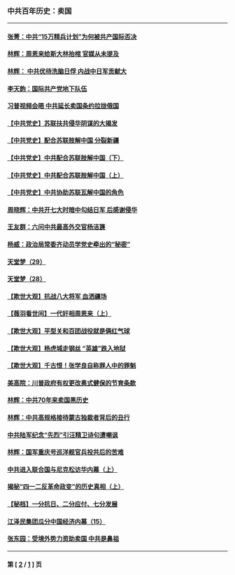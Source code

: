 ### 中共百年历史：卖国
---
#### [张菁：中共“15万精兵计划”为何被共产国际否决](../../pages/nf1176117/n13967677.md?06290430) 
#### [林辉：周恩来给斯大林抬棺 官媒从未提及](../../pages/nf1176117/n13961173.md?06290430) 
#### [林辉： 中共优待洗脑日俘 内战中日军贡献大](../../pages/nf1176117/n13624644.md?06290430) 
#### [李天韵：国际共产党地下队伍](../../pages/nf1176117/n13611808.md?06290430) 
#### [习普视频会晤 中共延长卖国条约拉拢俄国](../../pages/nf1176117/n13060971.md?06290430) 
#### [【中共党史】苏联扶共侵华阴谋的大揭发](../../pages/nf1176117/n13056050.md?06290430) 
#### [【中共党史】配合苏联肢解中国 分裂新疆](../../pages/nf1176117/n13040700.md?06290430) 
#### [【中共党史】中共配合苏联肢解中国（下）](../../pages/nf1176117/n13035660.md?06290430) 
#### [【中共党史】中共配合苏联肢解中国（上）](../../pages/nf1176117/n13030262.md?06290430) 
#### [【中共党史】中共协助苏联瓦解中国的角色](../../pages/nf1176117/n13018109.md?06290430) 
#### [周晓辉：中共开七大时暗中勾结日军 后感谢侵华](../../pages/nf1176117/n12921960.md?06290430) 
#### [王友群：六问中共最高外交官杨洁篪](../../pages/nf1176117/n12836495.md?06290430) 
#### [杨威：政治局常委齐动员学党史牵出的“秘密”](../../pages/nf1176117/n12764642.md?06290430) 
#### [天堂梦（29）](../../pages/nf1176117/n12408465.md?06290430) 
#### [天堂梦（28）](../../pages/nf1176117/n12408309.md?06290430) 
#### [【欺世大观】抗战八大将军 血洒疆场](../../pages/nf1176117/n12357044.md?06290430) 
#### [【薇羽看世间】一代奸相周恩来（上）](../../pages/nf1176117/n12401109.md?06290430) 
#### [【欺世大观】平型关和百团战役就是俩红气球](../../pages/nf1176117/n12359157.md?06290430) 
#### [【欺世大观】杨虎城走钢丝 “英雄”跌入地狱](../../pages/nf1176117/n12358840.md?06290430) 
#### [【欺世大观】千古恨！张学良自称罪人中的罪魁](../../pages/nf1176117/n12358629.md?06290430) 
#### [美高院：川普政府有权更改奥式健保的节育条款](../../pages/nf1176117/n12242171.md?06290430) 
#### [林辉：中共70年来卖国黑历史](../../pages/nf1176117/n11552181.md?06290430) 
#### [林辉：中共高规格接待蒙古独裁者背后的丑行](../../pages/nf1176117/n11225005.md?06290430) 
#### [中共陆军纪念“先烈”引汪精卫诗句遭嘲讽](../../pages/nf1176117/n11153345.md?06290430) 
#### [林辉：国军重庆号巡洋舰官兵投共后的苦难](../../pages/nf1176117/n10997801.md?06290430) 
#### [中共进入联合国与尼克松访华内幕（上）](../../pages/nf1176117/n10138788.md?06290430) 
#### [揭秘“四一二反革命政变”的历史真相（上）](../../pages/nf1176117/n9996650.md?06290430) 
#### [【秘档】一分抗日、二分应付、七分发展](../../pages/nf1176117/n9331484.md?06290430) 
#### [江泽民集团瓜分中国经济内幕（15）](../../pages/nf1176117/n9268584.md?06290430) 
#### [张东园：受境外势力资助卖国 中共是鼻祖](../../pages/nf1176117/n9272480.md?06290430) 

---
#### 第 [ [2](./2.md?06290430) / [1](./1.md?06290430) ] 页
